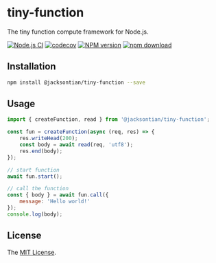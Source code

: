 # tiny-function

The tiny function compute framework for Node.js.

[![Node.js CI](https://github.com/JacksonTian/tiny-function/actions/workflows/ci.yml/badge.svg)](https://github.com/JacksonTian/tiny-function/actions/workflows/ci.yml)
[![codecov][cov-image]][cov-url]
[![NPM version][npm-image]][npm-url]
[![npm download][download-image]][download-url]

[npm-image]: https://img.shields.io/npm/v/@jacksontian/tiny-function.svg?style=flat-square
[npm-url]: https://npmjs.org/package/@jacksontian/tiny-function
[cov-image]: https://codecov.io/gh/JacksonTian/tiny-function/branch/master/graph/badge.svg
[cov-url]: https://codecov.io/gh/JacksonTian/tiny-function
[download-image]: https://img.shields.io/npm/dm/@jacksontian/tiny-function.svg?style=flat-square
[download-url]: https://npmjs.org/package/@jacksontian/tiny-function

## Installation

```bash
npm install @jacksontian/tiny-function --save
```

## Usage

```js
import { createFunction, read } from '@jacksontian/tiny-function';

const fun = createFunction(async (req, res) => {
    res.writeHead(200);
    const body = await read(req, 'utf8');
    res.end(body);
});

// start function
await fun.start();

// call the function
const { body } = await fun.call({
    message: 'Hello world!'
});
console.log(body);
```

## License

The [MIT License](./LICENSE).
